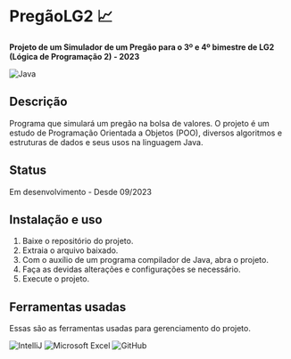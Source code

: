 # PregãoLG2 📈

**Projeto de um Simulador de um Pregão para o 3º e 4º bimestre de LG2 (Lógica de Programação 2) - 2023**

![Java](https://img.shields.io/badge/java-%23ED8B00.svg?style=for-the-badge&logo=openjdk&logoColor=white)

## Descrição
Programa que simulará um pregão na bolsa de valores. O projeto é um estudo de Programação Orientada a Objetos (POO), diversos algoritmos e estruturas de dados e seus usos na linguagem Java.

## Status
Em desenvolvimento - Desde 09/2023

## Instalação e uso
1. Baixe o repositório do projeto. 
2. Extraia o arquivo baixado.
3. Com o auxílio de um programa compilador de Java, abra o projeto.
4. Faça as devidas alterações e configurações se necessário.
5. Execute o projeto.

## Ferramentas usadas
Essas são as ferramentas usadas para gerenciamento do projeto.

![IntelliJ](https://img.shields.io/badge/IntelliJ-000000.svg?style=for-the-badge&logo=intellij-idea&logoColor=white)
![Microsoft Excel](https://img.shields.io/badge/Microsoft_Excel-217346?style=for-the-badge&logo=microsoft-excel&logoColor=white)
![GitHub](https://img.shields.io/badge/github-%23121011.svg?style=for-the-badge&logo=github&logoColor=white)
